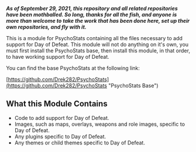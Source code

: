 ***As of September 29, 2021, this repository and all related repositories have been mothballed.  So long, thanks for all the fish, and anyone is more than welcome to take the work that has been done here, set up their own repositories, and fly with it.***

This is a module for PsychoStats containing all the files necessary to add support for Day of Defeat.  This module will not do anything on it's own, you must first install the PsychoStats base, then install this module, in that order, to have working support for Day of Defeat.

You can find the base PsychoStats at the following link:

[https://github.com/Drek282/PsychoStats](https://github.com/Drek282/PsychoStats "PsychoStats Base")


## **What this Module Contains**

* Code to add support for Day of Defeat.
* Images, such as maps, overlays, weapons and role images, specific to Day of Defeat.
* Any plugins specific to Day of Defeat.
* Any themes or child themes specific to Day of Defeat.
